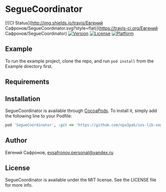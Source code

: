 # SegueCoordinator

[![CI Status](http://img.shields.io/travis/Евгений Сафронов/SegueCoordinator.svg?style=flat)](https://travis-ci.org/Евгений Сафронов/SegueCoordinator)
[![Version](https://img.shields.io/cocoapods/v/SegueCoordinator.svg?style=flat)](http://cocoapods.org/pods/SegueCoordinator)
[![License](https://img.shields.io/cocoapods/l/SegueCoordinator.svg?style=flat)](http://cocoapods.org/pods/SegueCoordinator)
[![Platform](https://img.shields.io/cocoapods/p/SegueCoordinator.svg?style=flat)](http://cocoapods.org/pods/SegueCoordinator)

## Example

To run the example project, clone the repo, and run `pod install` from the Example directory first.

## Requirements

## Installation

SegueCoordinator is available through [CocoaPods](http://cocoapods.org). To install
it, simply add the following line to your Podfile:

```ruby
pod 'SegueCoordinator', :git => 'https://github.com/npu3pak/ios-lib-segue-coordinator.git' 
```

## Author

Евгений Сафронов, evsafronov.personal@yandex.ru

## License

SegueCoordinator is available under the MIT license. See the LICENSE file for more info.
